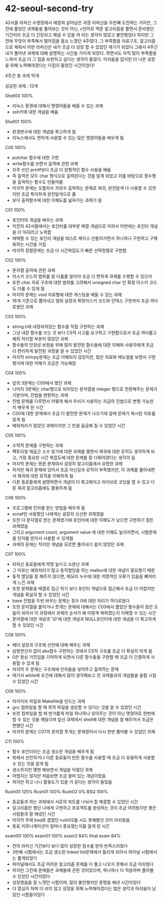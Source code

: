 # 42-seoul-second-try
42서울 라피신 수영장에서 헤엄쳐 살아남은 과정
라피신을 두번쨰 도전하는 거지만, 그전에 풀었던 과제들을 풀어보는 것이 아닌, c언어로 백준 알고리즘을 풀면서 준비했던 기간이라 조금 더 긴장되고 해낼 수 있을 까 라는 생각이 많았고 불안했었다
하지만 그 전에 무엇이 부족해서 떨어짐을 몸소 느꼈던 4주였다. 그 부족함을 자료구조, 알고리즘으로 채워서 이번 라피신은 내가 조금 더 성장 할 수 있었던 계기가 되었다 
그래서 4주간 내가 풀어낸 과제에 대해 설명하는 시간을 가지게 되었다. 하면서도 아직 많이 부족함을 느껴서 조금 더 그 점을 보완하고 싶다는 생각이 들었다. 아쉬움을 없지만 더 나은 성장을 위해 
노력해야겠다는 다짐이 들었던 시간이었다!

4주간 총 과제 15개 

성공한 과제 : 13개 

Shell00 100%
- 리눅스 환경에 대해서 명령어들을 배울 수 있는 과제
- ssh키에 대한 개념을 배움

Shell01 100%
- 환경변수에 대한 개념을 확고하게 됨
- 리눅스에서도 편하게 사용할 수 있는 많은 명령어들을 배우게 됨

C00 100%
- putchar 함수에 대한 구현
- wrtie함수를 쓰면서 출력에 관한 과제
- 자주 쓰던 printf보다 조금 더 원형적인 함수 사용을 배움
- 즉 출력은 모두 char 형식으로 출력된다는 것을 알게 되었고 이를 바탕으로 정수형을 출력하는 함수도 만들어봄
- 마지막 문제는 오름차수 자릿수 출력하는 문제로 재귀, 완전탐색 다 사용할 수 있엇지만 조금 특이하게 완전탐색으로 품
- 보다 출력함수에 대한 이해도를 넓혀가는 과제가 됨

C01 100%
- 포인터의 개념을 배우는 과제
- 이전의 42서울에서는 포인터를 대부분 배열 개념으로 익혀서 이번에는 포인터 개념을 더 익히려고 노력함
- 애매할 수 있는 포인터 개념을 테스트 케이스 만들어가면서 하나하나 구현하고 구체화하는 시간을 가짐
- 마지막 정렬문제는 조금 더 시간복잡도가 빠른 선택정렬로 구현함

C02 100%
- 문자열 출력에 관한 과제
- 아스키 코드의 범위를 잘 다룰줄 알아야 조금 더 편하게 과제를 수행할 수 있으미
- 또한 char 자료 구조에 대한 범위를 고려해서 unsigned char 인 확장 아스키 코드도 다룰 수 있게 됨
- 마지막 문제는 void 자료형에 대한 캐스팅을 배울 수 있는 과제
- 16개 기준으로 뽑아내고 범위 설정과 확장아스키 코드와 인덱스 구현까지 조금 까다로웠던 과제

C03 100%
- string.h에 내장되어있는 함수를 직접 구현하는 과제
- 그냥 내장 함수를 쓰는 것 보다 CS적 사고를 요구하고 구현함으로서 조금 까다롭고 예외 처리할 부분이 많았던 과제
- 함수들의 안정성 보장을 위해 많이 발전된 함수들에 대한 이해와 사용자에게 조금 더 편리하게 발전된 과정을 알 수 있었던 시간
- 마지막 strlcpy문제는 조금 이해되지 않았지만, 많은 자료와 메뉴얼을 보면서 구현 형식에 대한 이해가 조금은 가능해짐

C04 100%
- 앞의 3문제는 C00에서 했던 과제
- 나머지 3문제는 char형으로 되어있는 문자열을 integer 형으로 전환해주는 문제가 기본이며, 진법을 변환하는 과제
- 진법 문제를 다루면서 어떻게 해서 우리가 사용하는 지금의 진법으로 변형 가능한 지 배우게 된 시간
- C00에 대한 문제에서 조금 더 발전한 문제가 나오기에 앞에 문제가 제시된 이유를 알게 됨
- 예외처리가 많았던 과제이지만 그 만큼 꼼곰해 질 수 있었던 시간

C05 100%
- 수학적 문제를 구현하는 과제
- 팩토리얼 제곱근 소수 찾기에 대한 과제를 풀면서 재귀에 대한 로직도 생각하게 되고, 가장 중요한 시간 복잡도에 대한 문제를 잘 다뤄야겠다는 생각이 듬
- 마지막 문제는 텐퀸 문제여서 굉장히 알고리즘에서 유명한 과제
- 하지만 재귀 문제에 있어서 조금 자신감과 로직이 부족했지만, 이 과제를 풀어내면서 재귀에 대한 로직을 이해하게 됨 
- 다른 동료들에게 설명하면서 개념이 더 확고해지고 라이브로 코딩을 할 수 있고 다른 재귀 알고리즘에도 활용하게 됨

C06 100%
- 프로그램에 인자를 받는 방법을 배우게 됨
- scnaf만 사용했던 나에게는 굉장히 신선한 과제였음
- 또한 다 문자열로 받는 문제였기에 포인터에 대한 이해도가 낮으면 구현하기 힘든 과제였음
- 그리고 argument count, argument value 에 대한 이해도 높아지면서, 시험문제를 인자를 받아서 사용할 수 있게됨
- 과제의 문제는 적지만 개념을 모르면 풀어내기 쉽지 않았던 과제

C07 100%
- 라피신 동료들에게 악명 높다고 소문난 과제
- 그 이유는 예외처리가 많고 동적할당을 하는 malloc에 대한 개념이 필요했기 때문
- 동적 할당을 잘 해주지 않으면, 메모리 누수에 대한 치명적인 오류가 있음을 뼈저리게 느낀 과제
- 또한 문제들을 배열로 접근 하기 보다 포인터 개념으로 접근해서 조금 더 어렵지만 개념을 확실히 할 수 있었던 시간
- base 진법을 두번 바꾸는 문제는 정수 0에 대한 처리가 까다로웠다
- 또한 문자열을 붙히거나 쪼개는 문제에 대해서는 C03에서 풀었던 함수들이 많은 도움이 되어서 이 과정에서 과제의 순서가 왜 이렇게 짜여졌는지 이해할 수 있는 시간
- 문자열에 대한 개념과 '\0'에 대한 개념과 NULL포인터에 대한 개념을 더 확고하게 할 수 있었던 시간

C08 100%
- 헤더 설정과 구조체 선언에 대해 배우는 과제
- 삼항연산자 없이 abs함수 구현하는 것에서 CS적 구조를 조금 더 확실히 하게 됨
- 0은 항상 거짓임을 기억하게 되면서 다른 함수들을 구현할 때 조금 더 간결하게 사용할 수 있게 됨
- 마지막 두 문제는 구조체에 인자들을 넣어주고 출력하는 문제
- 여기서 while에 조건에 대해서 많이 생각해보고 전 과제들과의 개념들을 융합 시킬 수 있었던 시간

C09 100%
- 아카이브 파일과 Makefile을 만드는 과제
- gcc 컴파일을 할 때 목적 파일을 생성할 수 있다는 것을 알 수 있었던 시간
- 또한 컴파일을 할 때 번거롭게 파일 하나하나 넣어주는 것이 아닌 명령어로 한번에 할 수 있는 것을 깨달으며 앞선 과제에서 shell에 대한 개념을 잘 해두어서 조금은 편했던 시간
- 마지막 문제는 C07의 문자열 쪼개는 문제였어서 다시 한번 풀어볼 수 있었던 과제

C11 100%
- 함수 포인터라는 조금 생소한 개념을 배우게 됨
- 밖에서 선언하거나 다른 동료들이 만든 함수를 사용할 때 조금 더 유용하게 사용할 수 있는 것을 알게 됨
- 생소하지만 몇번 해보면서 개념을 익혔던 과제
- 어렵지는 않지만 처음보면 조금 붕떠 있는 개념이었음
- 하지만 하고 나니 활용도가 있을 거 같다는 생각이 들었음

Rush00 125% Rush01 100% Rush02 0% BSQ 100% 
- 동료들과 하는 과제에서 서로의 파트를 나눠서 잘 해결할 수 있었던 시간
- 알고리즘만 했던 나에게 구현하고 프로잭트를 완성하는 것이 조금 어려웠지만 좋은 사람들과 잘 해냈던 시간
- 마지막 주에 bsq와 겹쳤던 rush02를 시도 못해봤던 것이 아쉬웠음
- 동료 커뮤니케이션이 얼마나 중요했는지를 알게 된 시간

exam00 100% exam01 100% exam2 84% final exam 84%
- 전의 라피신 기간보다 보다 많이 성장한 점수를 받아 만족스러웠다
- 3번째 시험에서는 조금 생소한 linked list문제에서 틀리게 되어서 파이널 시험에서는 풀게되었다
- 파이널에서도 조금 어려운 알고리즘 문제를 다 풀고 나오지 못해서 조금 아쉬웠다
- 하지만 그전에 문제들은 과제들에 관한 것이었으며, 하나하나 다 적용하며 풀어볼 수 있었던 시간이었다
- 성장했음을 잘 느꼇던 시험이며, 많이 불안했지만 증명을 해낸 시간이었다
- 더 열심히 하며 더 쉬지 않고 성장을 위해 노력해야겠다는 많은 생각과 아쉬움이 남았던 시험들이었다




